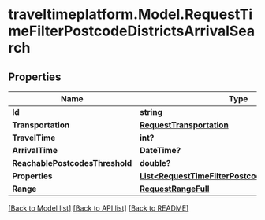 # traveltimeplatform.Model.RequestTimeFilterPostcodeDistrictsArrivalSearch
## Properties

Name | Type | Description | Notes
------------ | ------------- | ------------- | -------------
**Id** | **string** |  | 
**Transportation** | [**RequestTransportation**](RequestTransportation.md) |  | 
**TravelTime** | **int?** |  | 
**ArrivalTime** | **DateTime?** |  | 
**ReachablePostcodesThreshold** | **double?** |  | 
**Properties** | [**List&lt;RequestTimeFilterPostcodeDistrictsProperty&gt;**](RequestTimeFilterPostcodeDistrictsProperty.md) |  | 
**Range** | [**RequestRangeFull**](RequestRangeFull.md) |  | [optional] 

[[Back to Model list]](../README.md#documentation-for-models) [[Back to API list]](../README.md#documentation-for-api-endpoints) [[Back to README]](../README.md)

